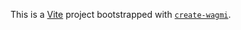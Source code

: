 This is a [Vite](https://vitejs.dev) project bootstrapped with [`create-wagmi`](https://github.com/wevm/wagmi/tree/rc/packages/create-wagmi).
